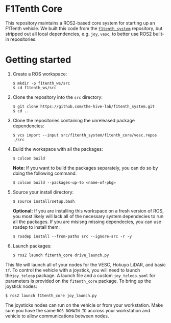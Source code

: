 # F1Tenth Core

This repository maintains a ROS2-based core system for starting up an F1Tenth vehicle.
We built this code from the [`f1tenth_system`](https://github.com/f1tenth/f1tenth_system) repository, but stripped out all local dependencies, e.g. `joy`, `vesc`, to better use ROS2 built-in repositories.

# Getting started

1. Create a ROS workspace:
   ```shell
   $ mkdir -p f1tenth_ws/src
   $ cd f1tenth_ws/src
   ```

2. Clone the repository into the `src` directory:
   ```shell
   $ git clone https://github.com/the-hive-lab/f1tenth_system.git
   $ cd ..
   ```

3. Clone the repositories containing the unreleased package dependencies:
   ```shell
   $ vcs import --input src/f1tenth_system/f1tenth_core/vesc.repos ./src
   ```

4. Build the workspace with all the packages:
   ```shell
   $ colcon build
   ```
   **Note:** If you want to build the packages separately, you can do so by doing the following command:
   ```shell
   $ colcon build --packages-up-to <name-of-pkg>
   ```

5. Source your install directory:
   ```shell
   $ source install/setup.bash
   ```
    **Optional:** If you are installing this workspace on a fresh version of ROS, you most likely will lack all of the necessary system dependecies to run all the packages. If you are misisng missing dependecies, you can use rosdep to install them:
   ```shell
   $ rosdep install --from-paths src --ignore-src -r -y
   ```
 

6. Launch packages:
   ```shell
   $ ros2 launch f1tenth_core drive_launch.py 
   ```
This file will launch all of your nodes for the VESC, Hokuyo LiDAR, and basic `tf`. To control the vehicle with a joystick, you will need to launch the`joy_teleop` package. A launch file and a custom `joy_teleop.yaml` for parameters is provided on the `f1tenth_core` package. To bring up the joystick nodes:

   ```shell
   $ ros2 launch f1tenth_core joy_launch.py
   ```
The joysticks nodes can run on the vehicle or from your workstation. Make sure you have the same `ROS_DOMAIN_ID` accross your workstation and vehicle to allow communications between nodes.
